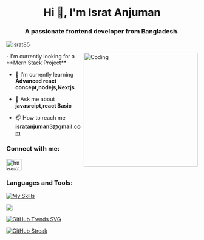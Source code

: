 <h1 align="center">Hi 👋, I'm Israt Anjuman</h1>
<h3 align="center">A passionate frontend developer from Bangladesh.</h3>

<p align="left"> <img src="https://komarev.com/ghpvc/?username=israt85&label=Profile%20views&color=0e75b6&style=flat" alt="israt85" /> </p>


<img align="right" width="300" alt="Coding" src="https://cdn.dribbble.com/users/4055494/screenshots/15215756/media/d2b66c4ca0192aa26d103448b3d1518b.gif"/>
- I'm currently looking for a **Mern Stack Project**

- 🌱 I’m currently learning **Advanced react concept,nodejs,Nextjs**

- 💬 Ask me about **javasrcipt,react Basic**

- 📫 How to reach me **isratanjuman3@gmail.com**

<h3 align="left">Connect with me:</h3>
<p align="left">
<a href="https://linkedin.com/in/https://www.linkedin.com/in/israt-anjuman-9966b2299/" target="blank"><img align="center" src="https://raw.githubusercontent.com/rahuldkjain/github-profile-readme-generator/master/src/images/icons/Social/linked-in-alt.svg" alt="https://www.linkedin.com/in/israt-anjuman-9966b2299/" height="30" width="40" /></a>
</p>

<h3 align="left">Languages and Tools:</h3>

 [![My Skills](https://skillicons.dev/icons?i=html,css,tailwind,mongodb,javascript,react,expressjs,nodejs,figma&theme=light)](https://skillicons.dev)

![](http://github-profile-summary-cards.vercel.app/api/cards/profile-details?username=Israt85&theme=blueberry)



[![GitHub Trends SVG](https://api.githubtrends.io/user/svg/Israt85/langs?time_range=six_months&theme=bright_lights)](https://githubtrends.io)

[![GitHub Streak](https://github-readme-streak-stats.herokuapp.com?user=Israt85&theme=blueberry)](https://git.io/streak-stats)
